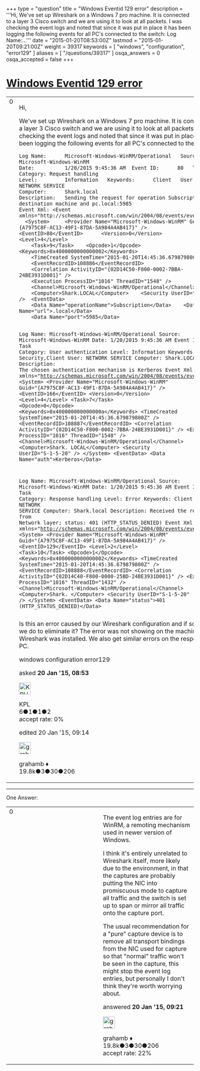 +++
type = "question"
title = "Windows Eventid 129 error"
description = '''Hi, We&#x27;ve set up Wireshark on a Windows 7 pro machine. It is connected to a layer 3 Cisco switch and we are using it to look at all packets. I was checking the event logs and noted that since it was put in place it has been logging the following events for all PC&#x27;s connected to the switch: Log Name:...'''
date = "2015-01-20T08:53:00Z"
lastmod = "2015-01-20T09:21:00Z"
weight = 39317
keywords = [ "windows", "configuration", "error129" ]
aliases = [ "/questions/39317" ]
osqa_answers = 0
osqa_accepted = false
+++

<div class="headNormal">

# [Windows Eventid 129 error](/questions/39317/windows-eventid-129-error)

</div>

<div id="main-body">

<div id="askform">

<table id="question-table" style="width:100%;"><colgroup><col style="width: 50%" /><col style="width: 50%" /></colgroup><tbody><tr class="odd"><td style="width: 30px; vertical-align: top"><div class="vote-buttons"><div id="post-39317-score" class="post-score" title="current number of votes">0</div><div id="favorite-count" class="favorite-count"></div></div></td><td><div id="item-right"><div class="question-body"><p>Hi,</p><p>We've set up Wireshark on a Windows 7 pro machine. It is connected to a layer 3 Cisco switch and we are using it to look at all packets. I was checking the event logs and noted that since it was put in place it has been logging the following events for all PC's connected to the switch:</p><pre><code>Log Name:      Microsoft-Windows-WinRM/Operational   Source:        Microsoft-Windows-WinRM
Date:          1/20/2015 9:45:36 AM  Event ID:      80   Task Category: Request handling
Level:         Information   Keywords:      Client   User:          NETWORK SERVICE
Computer:      Shark.local
Description:   Sending the request for operation Subscription to destination machine and pc.local:5985
Event Xml: &lt;Event xmlns=&quot;http://schemas.microsoft.com/win/2004/08/events/event&quot;&gt;
  &lt;System&gt;     &lt;Provider Name=&quot;Microsoft-Windows-WinRM&quot; Guid=&quot;{A7975C8F-AC13-49F1-87DA-5A984A4AB417}&quot; /&gt;     &lt;EventID&gt;80&lt;/EventID&gt;      &lt;Version&gt;0&lt;/Version&gt;      &lt;Level&gt;4&lt;/Level&gt;
    &lt;Task&gt;9&lt;/Task&gt;    &lt;Opcode&gt;1&lt;/Opcode&gt;     &lt;Keywords&gt;0x4000000000000002&lt;/Keywords&gt;
    &lt;TimeCreated SystemTime=&quot;2015-01-20T14:45:36.679879800Z&quot; /&gt;
    &lt;EventRecordID&gt;108886&lt;/EventRecordID&gt;
    &lt;Correlation ActivityID=&quot;{02D14C50-F800-0002-7BBA-24BE3931D001}&quot; /&gt;
    &lt;Execution ProcessID=&quot;1016&quot; ThreadID=&quot;1548&quot; /&gt;
    &lt;Channel&gt;Microsoft-Windows-WinRM/Operational&lt;/Channel&gt;
    &lt;Computer&gt;Shark.LOCAL&lt;/Computer&gt;    &lt;Security UserID=&quot;S-1-5-20&quot; /&gt;  &lt;EventData&gt;
    &lt;Data Name=&quot;operationName&quot;&gt;Subscription&lt;/Data&gt;    &lt;Data Name=&quot;url&quot;&gt;.local&lt;/Data&gt;
    &lt;Data Name=&quot;port&quot;&gt;5985&lt;/Data&gt;

Log Name:      Microsoft-Windows-WinRM/Operational  Source:        Microsoft-Windows-WinRM
Date:          1/20/2015 9:45:36 AM    Event ID:      166   Task Category: User authentication
Level:         Information   Keywords:      Security,Client      User:          NETWORK SERVICE
Computer:      Shark.LOCAL
Description:  The chosen authentication mechanism is Kerberos
Event Xml: &lt;Event xmlns=&quot;http://schemas.microsoft.com/win/2004/08/events/event&quot;&gt;
  &lt;System&gt;     &lt;Provider Name=&quot;Microsoft-Windows-WinRM&quot; Guid=&quot;{A7975C8F-AC13-49F1-87DA-5A984A4AB417}&quot; /&gt;     &lt;EventID&gt;166&lt;/EventID&gt;     &lt;Version&gt;0&lt;/Version&gt;     &lt;Level&gt;4&lt;/Level&gt;
    &lt;Task&gt;7&lt;/Task&gt;    &lt;Opcode&gt;0&lt;/Opcode&gt;       &lt;Keywords&gt;0x400000000000000a&lt;/Keywords&gt;
    &lt;TimeCreated SystemTime=&quot;2015-01-20T14:45:36.679879800Z&quot; /&gt;      &lt;EventRecordID&gt;108887&lt;/EventRecordID&gt;
    &lt;Correlation ActivityID=&quot;{02D14C50-F800-0002-7BBA-24BE3931D001}&quot; /&gt;
    &lt;Execution ProcessID=&quot;1016&quot; ThreadID=&quot;1548&quot; /&gt;       &lt;Channel&gt;Microsoft-Windows-WinRM/Operational&lt;/Channel&gt;
    &lt;Computer&gt;Shark. LOCAL&lt;/Computer&gt;       &lt;Security UserID=&quot;S-1-5-20&quot; /&gt;
  &lt;/System&gt;  &lt;EventData&gt;    &lt;Data Name=&quot;auth&quot;&gt;Kerberos&lt;/Data&gt;

Log Name:      Microsoft-Windows-WinRM/Operational   Source:        Microsoft-Windows-WinRM
Date:          1/20/2015 9:45:36 AM    Event ID:      129
Task Category: Response handling               Level:         Error        Keywords:      Client
User:          NETWORK SERVICE           Computer:      Shark.local
Description:  Received the response from Network layer; status: 401 (HTTP_STATUS_DENIED)
Event Xml: &lt;Event xmlns=&quot;http://schemas.microsoft.com/win/2004/08/events/event&quot;&gt;
  &lt;System&gt;    &lt;Provider Name=&quot;Microsoft-Windows-WinRM&quot; Guid=&quot;{A7975C8F-AC13-49F1-87DA-5A984A4AB417}&quot; /&gt;    &lt;EventID&gt;129&lt;/EventID&gt;    &lt;Level&gt;2&lt;/Level&gt;     &lt;Task&gt;10&lt;/Task&gt;
    &lt;Opcode&gt;1&lt;/Opcode&gt;     &lt;Keywords&gt;0x4000000000000002&lt;/Keywords&gt;
    &lt;TimeCreated SystemTime=&quot;2015-01-20T14:45:36.679879800Z&quot; /&gt;
    &lt;EventRecordID&gt;108888&lt;/EventRecordID&gt;
    &lt;Correlation ActivityID=&quot;{02D14C40-F800-0000-25BD-24BE3931D001}&quot; /&gt;
    &lt;Execution ProcessID=&quot;1016&quot; ThreadID=&quot;1432&quot; /&gt;
    &lt;Channel&gt;Microsoft-Windows-WinRM/Operational&lt;/Channel&gt;
    &lt;Computer&gt;Shark. &lt;/Computer&gt;     &lt;Security UserID=&quot;S-1-5-20&quot; /&gt;
  &lt;/System&gt;   &lt;EventData&gt;     &lt;Data Name=&quot;status&quot;&gt;401 (HTTP_STATUS_DENIED)&lt;/Data&gt;</code></pre><p>Is this an error caused by our Wireshark configuration and if so what can we do to eliminate it? The error was not showing on the machine before Wireshark was installed. We also get similar errors on the responding PC.</p></div><div id="question-tags" class="tags-container tags">windows configuration error129</div><div id="question-controls" class="post-controls"></div><div class="post-update-info-container"><div class="post-update-info post-update-info-user"><p>asked <strong>20 Jan '15, 08:53</strong></p><img src="https://secure.gravatar.com/avatar/335a4f7aece34347a961f94bb087d6ef?s=32&amp;d=identicon&amp;r=g" class="gravatar" width="32" height="32" alt="KPL&#39;s gravatar image" /><p>KPL<br />
<span class="score" title="6 reputation points">6</span><span title="1 badges"><span class="badge1">●</span><span class="badgecount">1</span></span><span title="1 badges"><span class="silver">●</span><span class="badgecount">1</span></span><span title="2 badges"><span class="bronze">●</span><span class="badgecount">2</span></span><br />
<span class="accept_rate" title="Rate of the user&#39;s accepted answers">accept rate:</span> <span title="KPL has no accepted answers">0%</span></p></div><div class="post-update-info post-update-info-edited"><p>edited 20 Jan '15, 09:14</p><img src="https://secure.gravatar.com/avatar/d2a7e24ca66604c749c7c88c1da8ff78?s=32&amp;d=identicon&amp;r=g" class="gravatar" width="32" height="32" alt="grahamb&#39;s gravatar image" /><p>grahamb ♦<br />
<span class="score" title="19834 reputation points"><span>19.8k</span></span><span title="3 badges"><span class="badge1">●</span><span class="badgecount">3</span></span><span title="30 badges"><span class="silver">●</span><span class="badgecount">30</span></span><span title="206 badges"><span class="bronze">●</span><span class="badgecount">206</span></span></p></div></div><div id="comments-container-39317" class="comments-container"></div><div id="comment-tools-39317" class="comment-tools"></div><div class="clear"></div><div id="comment-39317-form-container" class="comment-form-container"></div><div class="clear"></div></div></td></tr></tbody></table>

------------------------------------------------------------------------

<div class="tabBar">

<span id="sort-top"></span>

<div class="headQuestions">

One Answer:

</div>

</div>

<span id="39319"></span>

<div id="answer-container-39319" class="answer">

<table style="width:100%;"><colgroup><col style="width: 50%" /><col style="width: 50%" /></colgroup><tbody><tr class="odd"><td style="width: 30px; vertical-align: top"><div class="vote-buttons"><div id="post-39319-score" class="post-score" title="current number of votes">0</div></div></td><td><div class="item-right"><div class="answer-body"><p>The event log entries are for WinRM, a remoting mechanism used in newer version of Windows.</p><p>I think it's entirely unrelated to Wireshark itself, more likely due to the environment, in that the captures are probably putting the NIC into promiscuous mode to capture all traffic and the switch is set up to span or mirror all traffic onto the capture port.</p><p>The usual recommendation for a "pure" capture device is to remove all transport bindings from the NIC used for capture so that "normal" traffic won't be seen in the capture, this might stop the event log entries, but personally I don't think they're worth worrying about.</p></div><div class="answer-controls post-controls"></div><div class="post-update-info-container"><div class="post-update-info post-update-info-user"><p>answered <strong>20 Jan '15, 09:21</strong></p><img src="https://secure.gravatar.com/avatar/d2a7e24ca66604c749c7c88c1da8ff78?s=32&amp;d=identicon&amp;r=g" class="gravatar" width="32" height="32" alt="grahamb&#39;s gravatar image" /><p>grahamb ♦<br />
<span class="score" title="19834 reputation points"><span>19.8k</span></span><span title="3 badges"><span class="badge1">●</span><span class="badgecount">3</span></span><span title="30 badges"><span class="silver">●</span><span class="badgecount">30</span></span><span title="206 badges"><span class="bronze">●</span><span class="badgecount">206</span></span><br />
<span class="accept_rate" title="Rate of the user&#39;s accepted answers">accept rate:</span> <span title="grahamb has 274 accepted answers">22%</span></p></div></div><div id="comments-container-39319" class="comments-container"></div><div id="comment-tools-39319" class="comment-tools"></div><div class="clear"></div><div id="comment-39319-form-container" class="comment-form-container"></div><div class="clear"></div></div></td></tr></tbody></table>

</div>

<div class="paginator-container-left">

</div>

</div>

</div>

